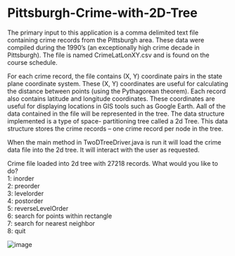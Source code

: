 # Pittsburgh-Crime-with-2D-Tree
The primary input to this application is a comma delimited text file containing crime records from the Pittsburgh area. These data were compiled during the 1990’s (an exceptionally high crime decade in Pittsburgh). The file is named CrimeLatLonXY.csv and is found on the course schedule.

For each crime record, the file contains (X, Y) coordinate pairs in the state plane coordinate system. These (X, Y) coordinates are useful for calculating the distance between points (using the Pythagorean theorem). Each record also contains latitude and longitude coordinates. These coordinates are useful for displaying locations in GIS tools such as Google Earth. Aall of the data contained in the file will be represented in the tree.
The data structure implemented is a type of space- partitioning tree called a 2d Tree. This data structure stores the crime records – one crime record per node in the tree. 

When the main method in TwoDTreeDriver.java is run it will load the crime data file into the 2d tree. It will interact with the user as requested.

Crime file loaded into 2d tree with 27218 records.
What would you like to do?<br />
1: inorder<br />
2: preorder<br />
3: levelorder<br />
4: postorder<br />
5: reverseLevelOrder<br />
6: search for points within rectangle<br />
7: search for nearest neighbor<br />
8: quit<br />

![image](https://github.com/bkyappworks/Pittsburgh-Crime-with-2D-Tree/blob/main/rectangle-search-result.png)
